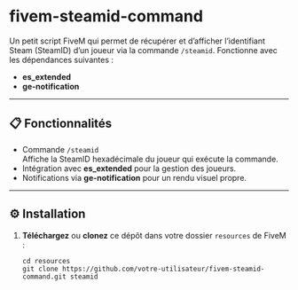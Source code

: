 # fivem-steamid-command

Un petit script FiveM qui permet de récupérer et d’afficher l’identifiant Steam (SteamID) d’un joueur via la commande `/steamid`. Fonctionne avec les dépendances suivantes :

- **es_extended**  
- **ge-notification**

---

## 📋 Fonctionnalités

- Commande `/steamid`  
  Affiche la SteamID hexadécimale du joueur qui exécute la commande.
- Intégration avec **es_extended** pour la gestion des joueurs.
- Notifications via **ge-notification** pour un rendu visuel propre.

---

## ⚙️ Installation

1. **Téléchargez** ou **clonez** ce dépôt dans votre dossier `resources` de FiveM :
   ```shell
   cd resources
   git clone https://github.com/votre-utilisateur/fivem-steamid-command.git steamid
